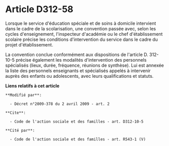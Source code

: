 # Article D312-58

Lorsque le service d'éducation spéciale et de soins à domicile intervient dans le cadre de la scolarisation, une convention
passée avec, selon les cycles d'enseignement, l'inspecteur d'académie ou le chef d'établissement scolaire précise les
conditions d'intervention du service dans le cadre du projet d'établissement. 

La convention conclue conformément aux dispositions de l'article D. 312-10-5 précise également les modalités d'intervention
des personnels spécialisés (lieux, durée, fréquence, réunions de synthèse). Lui est annexée la liste des personnels
enseignants et spécialisés appelés à intervenir auprès des enfants ou adolescents, avec leurs qualifications et statuts.

**Liens relatifs à cet article**

	**Modifié par**:

	  - Décret n°2009-378 du 2 avril 2009 - art. 2

	**Cite**:

	  - Code de l'action sociale et des familles - art. D312-10-5

	**Cité par**:

	  - Code de l'action sociale et des familles - art. R543-1 (V)
